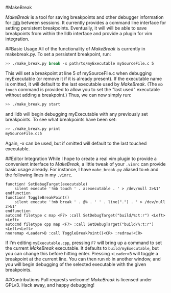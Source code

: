 #MakeBreak

*MakeBreak* is a tool for saving breakpoints and other debugger information for
[lldb](https://lldb.llvm.org/) between sessions. It currently provides a
command line interface for setting persistent breakpoints. Eventually, it will
will be able to save breakpoints from within the lldb interface and provide a
plugin for vim integration.

##Basic Usage
All of the functionality of *MakeBreak* is currently in makebreak.py. To set a
persistent breakpoint, run:

```bash
>> ./make_break.py break -x path/to/myExecutable mySourceFile.c 5
```
This will set a breakpoint at line 5 of mySourceFile.c when debugging
myExecutable (or remove it if it is already present). If the executable name is
omitted, it will default to the last executable used by *MakeBreak*. (The `mb
touch` command is provided to allow you to set the "last used" executable
without adding a breakpoint.) Thus, we can now simply run:

```bash
>> ./make_break.py start
```

and lldb will begin debugging myExecutable with any previously set breakpoints.
To see what breakpoints have been set:

```bash
>> ./make_break.py print
mySourceFile.c:5
```

Again, -x can be used, but if omitted will default to the last touched
executable.

##Editor Integration
While I hope to create a real vim plugin to provide a convenient interface to
*MakeBreak*, a little tweak of your `.vimrc` can provide basic usage already.
For instance, I have `make_break.py` aliased to `mb` and the following lines in
my `.vimrc`.

```vim
function! SetDebugTarget(executable)
    silent execute '!mb touch ' . a:executable . ' > /dev/null 2>&1'
endfunction
function! ToggleBreakPoint()
    silent execute '!mb break ' . @% . ' ' . line(".") . ' > /dev/null 2>&1'
endfunction
autocmd filetype c map <F7> :call SetDebugTarget("build/%:t:r") <Left><Left>
autocmd filetype cpp map <F7> :call SetDebugTarget("build/%:t:r")<Left><Left>
nnoremap <Leader>B :call ToggleBreakPoint()<CR> :redraw!<CR>
```

If I'm editing `myExecutable.cpp`, pressing `F7` will bring up a command to set
the current *MakeBreak* executable. It defaults to `build/myExecutable`, but
you can change this before hitting enter. Pressing `<Leader>B` will toggle a
breakpoint at the current line. You can then run `mb` in another window, and
you will begin debugging of the selected executable with the given breakpoints.

##Contributions
Pull requests welcome! *MakeBreak* is licensed under GPLv3. Hack away, and
happy debugging!

